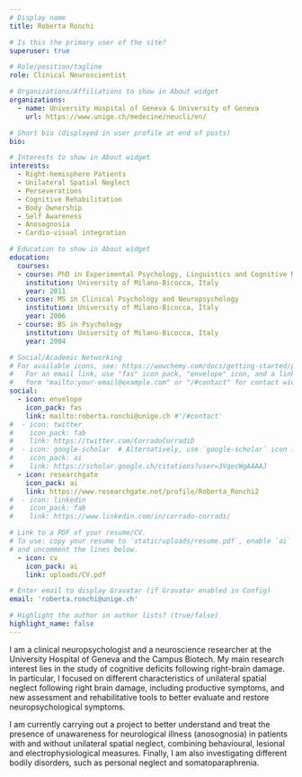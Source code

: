 ```yaml
---
# Display name
title: Roberta Ronchi

# Is this the primary user of the site?
superuser: true

# Role/position/tagline
role: Clinical Neuroscientist

# Organizations/Affiliations to show in About widget
organizations:
  - name: University Hospital of Geneva & University of Geneva
    url: https://www.unige.ch/medecine/neucli/en/

# Short bio (displayed in user profile at end of posts)
bio: 

# Interests to show in About widget
interests:
  - Right-hemisphere Patients
  - Unilateral Spatial Neglect
  - Perseverations
  - Cognitive Rehabilitation
  - Body Ownership
  - Self Awareness
  - Anosognosia
  - Cardio-visual integration

# Education to show in About widget
education:
  courses:
  - course: PhD in Experimental Psychology, Linguistics and Cognitive Neuroscience
    institution: University of Milano-Bicocca, Italy
    year: 2011
  - course: MS in Clinical Psychology and Neuropsychology
    institution: University of Milano-Bicocca, Italy
    year: 2006
  - course: BS in Psychology
    institution: University of Milano-Bicocca, Italy
    year: 2004

# Social/Academic Networking
# For available icons, see: https://wowchemy.com/docs/getting-started/page-builder/#icons
#   For an email link, use "fas" icon pack, "envelope" icon, and a link in the
#   form "mailto:your-email@example.com" or "/#contact" for contact widget.
social:
  - icon: envelope
    icon_pack: fas
    link: mailto:roberta.ronchi@unige.ch #'/#contact'
#  - icon: twitter
#    icon_pack: fab
#    link: https://twitter.com/CorradoCorradiD
#  - icon: google-scholar  # Alternatively, use `google-scholar` icon from `ai` icon pack
#    icon_pack: ai
#    link: https://scholar.google.ch/citations?user=3VqecWgAAAAJ
  - icon: researchgate
    icon_pack: ai
    link: https://www.researchgate.net/profile/Roberta_Ronchi2
#  - icon: linkedin
#    icon_pack: fab
#    link: https://www.linkedin.com/in/corrado-corradi/

# Link to a PDF of your resume/CV.
# To use: copy your resume to `static/uploads/resume.pdf`, enable `ai` icons in `params.toml`,
# and uncomment the lines below.
  - icon: cv
    icon_pack: ai
    link: uploads/CV.pdf

# Enter email to display Gravatar (if Gravatar enabled in Config)
email: 'roberta.ronchi@unige.ch'

# Highlight the author in author lists? (true/false)
highlight_name: false
---
```


I  am a clinical neuropsychologist and a neuroscience researcher at the University Hospital of Geneva and the Campus Biotech. My main research interest lies in the study of cognitive deficits following right-brain damage. In particular, I focused on different characteristics of unilateral spatial neglect following right brain damage, including productive symptoms, and new assessment and rehabilitative tools to better evaluate and restore neuropsychological symptoms.

I am currently carrying out a project to better understand and treat the presence of unawareness for neurological illness (anosognosia) in patients with and without unilateral spatial neglect, combining behavioural, lesional and electrophysiological measures. Finally, I am also investigating different bodily disorders, such as personal neglect and somatoparaphrenia.

